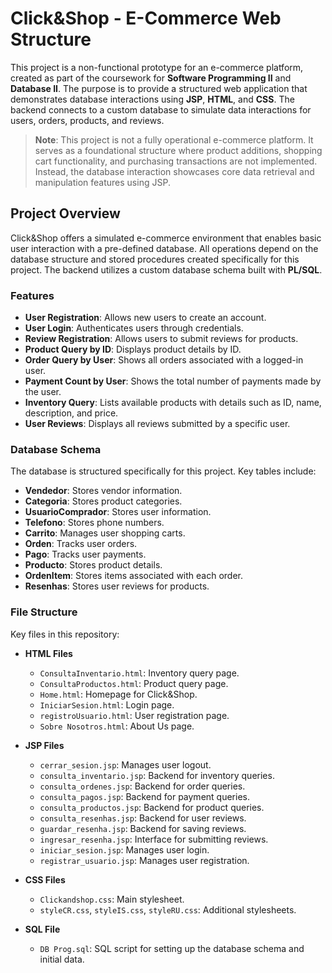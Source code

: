 # Click&Shop - E-Commerce Web Structure

This project is a non-functional prototype for an e-commerce platform, created as part of the coursework for **Software Programming II** and **Database II**. The purpose is to provide a structured web application that demonstrates database interactions using **JSP**, **HTML**, and **CSS**. The backend connects to a custom database to simulate data interactions for users, orders, products, and reviews.

> **Note**: This project is not a fully operational e-commerce platform. It serves as a foundational structure where product additions, shopping cart functionality, and purchasing transactions are not implemented. Instead, the database interaction showcases core data retrieval and manipulation features using JSP.

## Project Overview

Click&Shop offers a simulated e-commerce environment that enables basic user interaction with a pre-defined database. All operations depend on the database structure and stored procedures created specifically for this project. The backend utilizes a custom database schema built with **PL/SQL**.

### Features

- **User Registration**: Allows new users to create an account.
- **User Login**: Authenticates users through credentials.
- **Review Registration**: Allows users to submit reviews for products.
- **Product Query by ID**: Displays product details by ID.
- **Order Query by User**: Shows all orders associated with a logged-in user.
- **Payment Count by User**: Shows the total number of payments made by the user.
- **Inventory Query**: Lists available products with details such as ID, name, description, and price.
- **User Reviews**: Displays all reviews submitted by a specific user.

### Database Schema

The database is structured specifically for this project. Key tables include:

- **Vendedor**: Stores vendor information.
- **Categoria**: Stores product categories.
- **UsuarioComprador**: Stores user information.
- **Telefono**: Stores phone numbers.
- **Carrito**: Manages user shopping carts.
- **Orden**: Tracks user orders.
- **Pago**: Tracks user payments.
- **Producto**: Stores product details.
- **OrdenItem**: Stores items associated with each order.
- **Resenhas**: Stores user reviews for products.

### File Structure

Key files in this repository:

- **HTML Files**
  - `ConsultaInventario.html`: Inventory query page.
  - `ConsultaProductos.html`: Product query page.
  - `Home.html`: Homepage for Click&Shop.
  - `IniciarSesion.html`: Login page.
  - `registroUsuario.html`: User registration page.
  - `Sobre Nosotros.html`: About Us page.

- **JSP Files**
  - `cerrar_sesion.jsp`: Manages user logout.
  - `consulta_inventario.jsp`: Backend for inventory queries.
  - `consulta_ordenes.jsp`: Backend for order queries.
  - `consulta_pagos.jsp`: Backend for payment queries.
  - `consulta_productos.jsp`: Backend for product queries.
  - `consulta_resenhas.jsp`: Backend for user reviews.
  - `guardar_resenha.jsp`: Backend for saving reviews.
  - `ingresar_resenha.jsp`: Interface for submitting reviews.
  - `iniciar_sesion.jsp`: Manages user login.
  - `registrar_usuario.jsp`: Manages user registration.

- **CSS Files**
  - `Clickandshop.css`: Main stylesheet.
  - `styleCR.css`, `styleIS.css`, `styleRU.css`: Additional stylesheets.

- **SQL File**
  - `DB Prog.sql`: SQL script for setting up the database schema and initial data.
